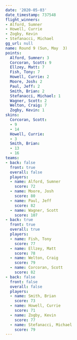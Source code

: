 ```yaml
---
date: '2020-05-03'
date_timestamp: 737548
flight_winners:
- Alford, Sumner
- Howell, Currie
- Zogby, Kevin
- Stefanacci, Michael
gg_url: null
name: Round 9 (Sun, May  3)
points:
  Alford, Sumner: 3
  Corcoran, Scott: 9
  Ellzey, Matt: 7
  Fish, Tony: 7
  Howell, Currie: 2
  Moore, Josh: 2
  Paul, Jeff: 2
  Smith, Brian: 2
  Stefanacci, Michael: 1
  Wagner, Scott: 2
  Welton, Craig: 7
  Zogby, Kevin: 1
skins:
  Corcoran, Scott:
  - 9
  - 14
  Howell, Currie:
  - 3
  Smith, Brian:
  - 13
  - 16
teams:
- back: false
  front: true
  overall: false
  players:
  - name: Alford, Sumner
    score: 72
  - name: Moore, Josh
    score: 80
  - name: Paul, Jeff
    score: 82
  - name: Wagner, Scott
    score: 107
- back: true
  front: true
  overall: true
  players:
  - name: Fish, Tony
    score: 77
  - name: Ellzey, Matt
    score: 78
  - name: Welton, Craig
    score: 79
  - name: Corcoran, Scott
    score: 82
- back: false
  front: false
  overall: false
  players:
  - name: Smith, Brian
    score: 73
  - name: Howell, Currie
    score: 71
  - name: Zogby, Kevin
    score: 77
  - name: Stefanacci, Michael
    score: 79
---
```

